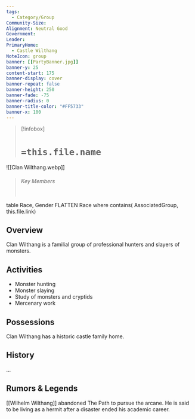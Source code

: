 ```yaml
---
tags:
  - Category/Group
Community-Size: 
Alignment: Neutral Good
Government: 
Leader: 
PrimaryHome:
  - Castle Wilthang
NoteIcon: group
banner: [[PartyBanner.jpg]]
banner-y: 25
content-start: 175
banner-display: cover
banner-repeat: false
banner-height: 250
banner-fade: -75
banner-radius: 0
banner-title-color: "#FF5733"
banner-x: 100
---
```




> [!infobox]
> # `=this.file.name`
![[Clan Wilthang.webp]]
> ###### Key Members
> ```dataview
table Race, Gender
FLATTEN Race
where contains( AssociatedGroup, this.file.link)
## Overview

Clan Wilthang is a familial group of professional hunters and slayers of monsters. 

## Activities

- Monster hunting
- Monster slaying
- Study of monsters and cryptids
- Mercenary work

## Possessions

Clan Wilthang has a historic castle family home.

## History

...

## Rumors & Legends

[[Wilhelm Wilthang]] abandoned The Path to pursue the arcane. He is said to be living as  a hermit after a disaster ended his academic career.